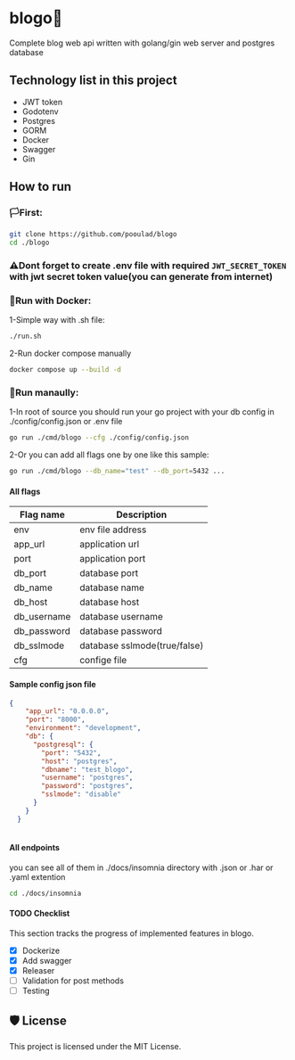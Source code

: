 # blogo📃
Complete blog web api written with golang/gin web server and postgres database

## Technology list in this project

 - JWT token
 - Godotenv
 - Postgres
 - GORM
 - Docker
 - Swagger
 - Gin


## How to run

### 🏳️First:

```bash
git clone https://github.com/pooulad/blogo
cd ./blogo
```

### ⚠️Dont forget to create .env file with required ```JWT_SECRET_TOKEN``` with jwt secret token value(you can generate from internet)

### 🐳Run with Docker:

1-Simple way with .sh file:

```bash
./run.sh
```

2-Run docker compose manually
```bash
docker compose up --build -d
```

### 🍉Run manaully:
1-In root of source you should run your go project with your db config in ./config/config.json or .env file
```bash
go run ./cmd/blogo --cfg ./config/config.json
```

2-Or you can add all flags one by one like this sample:
```bash
go run ./cmd/blogo --db_name="test" --db_port=5432 ...
```

#### All flags

| Flag name   | Description                  |
| ----------- | ---------------------------- |
| env         | env file address             |
| app_url     | application url              |
| port        | application port             |
| db_port     | database port                |
| db_name     | database name                |
| db_host     | database host                |
| db_username | database username            |
| db_password | database password            |
| db_sslmode  | database sslmode(true/false) |
| cfg         | confige file                 |

#### Sample config json file

```json
{
    "app_url": "0.0.0.0",
    "port": "8000",
    "environment": "development",
    "db": {
      "postgresql": {
        "port": "5432",
        "host": "postgres",
        "dbname": "test_blogo",
        "username": "postgres",
        "password": "postgres",
        "sslmode": "disable"
      }
    }
  }
  
```

#### All endpoints

you can see all of them in ./docs/insomnia directory with .json or .har or .yaml extention
```bash
cd ./docs/insomnia
``` 

#### TODO Checklist

This section tracks the progress of implemented features in blogo.

- [x] Dockerize
- [x] Add swagger
- [x] Releaser
- [ ] Validation for post methods
- [ ] Testing

## 🛡️ License

This project is licensed under the MIT License.


